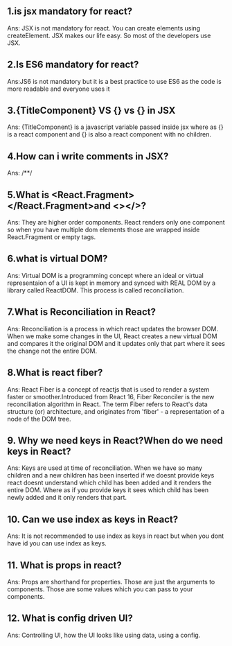 ## 1.is jsx mandatory for react?
Ans: JSX is not mandatory for react. You can create elements using createElement. JSX makes our life easy. So most of the developers use JSX.

## 2.Is ES6 mandatory for react?
Ans:JS6 is not mandatory but it is a best practice to use ES6 as the code is more readable and everyone uses it

## 3.{TitleComponent} VS {<TitleComponent />} vs {<TitleComponent><TitleComponent/>} in JSX
Ans: {TitleComponent} is a javascript variable passed inside jsx where as {<TitleComponent />} is a react component and {<TitleComponent><TitleComponent/>} is also a react component with no children.

## 4.How can i write comments in JSX?
Ans: /**/

## 5.What is <React.Fragment></React.Fragment>and <></>?
Ans: They are higher order components. React renders only one component so when you have multiple dom elements those are wrapped inside React.Fragment or empty tags.

## 6.what is virtual DOM?
Ans: Virtual DOM is a programming concept where an ideal or virtual representaion of a UI is kept in memory and synced with REAL DOM by a library called ReactDOM. This process is called reconciliation.

## 7.What is Reconciliation in React?
Ans: Reconciliation is a process in which react updates the browser DOM. When we make some changes in the UI, React creates a new virtual DOM and compares it the original DOM and it updates only that part where it sees the change not the entire DOM.

## 8.What is react fiber?
Ans: React Fiber is a concept of reactjs that is used to render a system faster or smoother.Introduced from React 16, Fiber Reconciler is the new reconciliation algorithm in React. The term Fiber refers to React's data structure (or) architecture, and originates from 'fiber' - a representation of a node of the DOM tree.


## 9. Why we need keys in React?When do we need keys in React?
Ans: Keys are used at time of reconciliation. When we have so many children and a new children has been inserted if we doesnt provide keys react doesnt understand which child has been added and it renders the entire DOM. Where as if you provide keys it sees which child has been newly added and it only renders that part.

## 10. Can we use index as keys in React?
Ans: It is not recommended to use index as keys in react but when you dont have id you can use index as keys.

## 11. What is props in react?
Ans: Props are shorthand for properties. Those are just the arguments to  components. Those are some values which you can pass to your components.

## 12. What is config driven UI?
Ans: Controlling UI, how the UI looks like using data, using a config. 